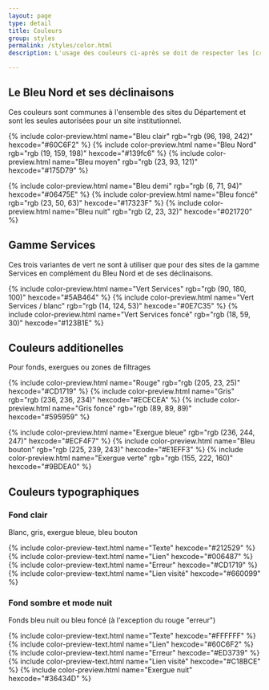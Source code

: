 ```yaml
---
layout: page
type: detail
title: Couleurs
group: styles
permalink: /styles/color.html
description: L'usage des couleurs ci-après se doit de respecter les [critères 3.3 du RGAA 4](https://www.numerique.gouv.fr/publications/rgaa-accessibilite/methode-rgaa/criteres/#topic3) et que la [Bonne pratique Opquast 177](https://checklists.opquast.com/fr/assurance-qualite-web/les-contenus-sont-presentes-avec-un-contraste-suffisant-par-rapport-a-leur-arriere-plan) qui font état du **niveau de contraste attendu** des couleurs d’avant plan et d’arrière plan des textes et pictogrammes porteurs d’information. Pour être sûr de respecter cette conformité, consultez la page "associations des couleurs".

---
```


## Le Bleu Nord et ses déclinaisons

Ces couleurs sont communes à l'ensemble des sites du Département et sont les seules autorisées pour un site institutionnel.

<div class="color-container">

{% include color-preview.html name="Bleu clair" rgb="rgb (96, 198, 242)" hexcode="#60C6F2" %}
{% include color-preview.html name="Bleu Nord" rgb="rgb (19, 159, 198)" hexcode="#139fc6" %}
{% include color-preview.html name="Bleu moyen" rgb="rgb (23, 93, 121)" hexcode="#175D79" %}
  
  
{% include color-preview.html name="Bleu demi" rgb="rgb (6, 71, 94)" hexcode="#06475E" %}
{% include color-preview.html name="Bleu foncé" rgb="rgb (23, 50, 63)" hexcode="#17323F" %}
{% include color-preview.html name="Bleu nuit" rgb="rgb (2, 23, 32)" hexcode="#021720" %}

</div>

## Gamme Services

Ces trois variantes de vert ne sont à utiliser que pour des sites de la gamme Services en complément du Bleu Nord et de ses déclinaisons.

<div class="color-container">

{% include color-preview.html name="Vert Services" rgb="rgb (90, 180, 100)" hexcode="#5AB464" %}
{% include color-preview.html name="Vert Services / blanc" rgb="rgb (14, 124, 53)" hexcode="#0E7C35" %}
{% include color-preview.html name="Vert Services foncé" rgb="rgb (18, 59, 30)" hexcode="#123B1E" %}

</div>

## Couleurs additionelles

Pour fonds, exergues ou zones de filtrages

<div class="color-container">

{% include color-preview.html name="Rouge" rgb="rgb (205, 23, 25)" hexcode="#CD1719" %}
{% include color-preview.html name="Gris" rgb="rgb (236, 236, 234)" hexcode="#ECECEA" %}
{% include color-preview.html name="Gris foncé" rgb="rgb (89, 89, 89)" hexcode="#595959" %}
  
{% include color-preview.html name="Exergue bleue" rgb="rgb (236, 244, 247)" hexcode="#ECF4F7" %}
{% include color-preview.html name="Bleu bouton" rgb="rgb (225, 239, 243)" hexcode="#E1EFF3" %}
{% include color-preview.html name="Exergue verte" rgb="rgb (155, 222, 160)" hexcode="#9BDEA0" %}

</div>

## Couleurs typographiques

### Fond clair

Blanc, gris, exergue bleue, bleu bouton

<div class="color-container-typo">

{% include color-preview-text.html name="Texte" hexcode="#212529" %}
{% include color-preview-text.html name="Lien" hexcode="#006487" %}
{% include color-preview-text.html name="Erreur" hexcode="#CD1719" %}
{% include color-preview-text.html name="Lien visité" hexcode="#660099" %}
  
</div>

### Fond sombre et mode nuit

Fonds bleu nuit ou bleu foncé (à l'exception du rouge "erreur")

<div class="color-container-typo">

{% include color-preview-text.html name="Texte" hexcode="#FFFFFF" %}
{% include color-preview-text.html name="Lien" hexcode="#60C6F2" %}
{% include color-preview-text.html name="Erreur" hexcode="#ED3739" %}
{% include color-preview-text.html name="Lien visité" hexcode="#C18BCE" %}
{% include color-preview.html name="Exergue nuit" hexcode="#36434D" %}
  
</div>
